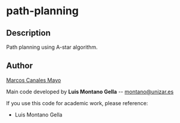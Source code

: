 # path-planning

## Description

Path planning using A-star algorithm.

## Author

[Marcos Canales Mayo](https://github.com/MarcosCM)

Main code developed by **Luis Montano Gella** -- montano@unizar.es

If you use this code for academic work, please reference:
* Luis Montano Gella